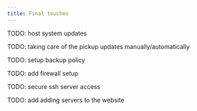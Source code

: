 ```yaml
---
title: Final touches
---
```


TODO: host system updates

TODO: taking care of the pickup updates manually/automatically

TODO: setup backup policy

TODO: add firewall setup

TODO: secure ssh server access

TODO: add adding servers to the website
